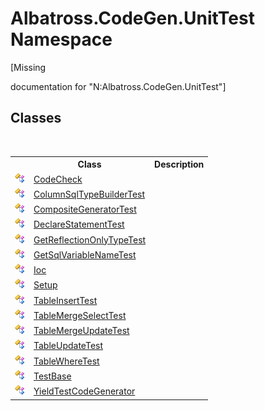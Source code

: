 # Albatross.CodeGen.UnitTest Namespace
 

\[Missing <summary> documentation for "N:Albatross.CodeGen.UnitTest"\]


## Classes
&nbsp;<table><tr><th></th><th>Class</th><th>Description</th></tr><tr><td>![Public class](media/pubclass.gif "Public class")</td><td><a href="a96e1574-e457-312c-c47a-f1e23e655a7f">CodeCheck</a></td><td /></tr><tr><td>![Public class](media/pubclass.gif "Public class")</td><td><a href="aac5d367-9345-d51b-688b-9eaa13648ea0">ColumnSqlTypeBuilderTest</a></td><td /></tr><tr><td>![Public class](media/pubclass.gif "Public class")</td><td><a href="2d1cdcff-82a6-c90c-b017-47bc47ce2c06">CompositeGeneratorTest</a></td><td /></tr><tr><td>![Public class](media/pubclass.gif "Public class")</td><td><a href="cdc96775-da6a-f67f-d303-5a19c7479ec9">DeclareStatementTest</a></td><td /></tr><tr><td>![Public class](media/pubclass.gif "Public class")</td><td><a href="6d5780a0-1171-18ba-182b-66401c3d8379">GetReflectionOnlyTypeTest</a></td><td /></tr><tr><td>![Public class](media/pubclass.gif "Public class")</td><td><a href="fe4acee7-8f69-11f8-5f5b-529c73377ed9">GetSqlVariableNameTest</a></td><td /></tr><tr><td>![Public class](media/pubclass.gif "Public class")</td><td><a href="25041822-0d1c-c6f5-db9b-7d500b33d37d">Ioc</a></td><td /></tr><tr><td>![Public class](media/pubclass.gif "Public class")</td><td><a href="7c3155a8-01aa-c0bc-fa62-9bddbd36ee5b">Setup</a></td><td /></tr><tr><td>![Public class](media/pubclass.gif "Public class")</td><td><a href="731c99a8-341d-d505-34da-36ab79f73de2">TableInsertTest</a></td><td /></tr><tr><td>![Public class](media/pubclass.gif "Public class")</td><td><a href="78cd25f0-596b-a5ba-962c-e1fc832502f6">TableMergeSelectTest</a></td><td /></tr><tr><td>![Public class](media/pubclass.gif "Public class")</td><td><a href="61beb72b-55ca-cedf-b247-d2a6707271db">TableMergeUpdateTest</a></td><td /></tr><tr><td>![Public class](media/pubclass.gif "Public class")</td><td><a href="592cedb5-66c1-019f-4653-19a77201911c">TableUpdateTest</a></td><td /></tr><tr><td>![Public class](media/pubclass.gif "Public class")</td><td><a href="65493179-bb65-2651-9f86-11b9f2469ee6">TableWhereTest</a></td><td /></tr><tr><td>![Public class](media/pubclass.gif "Public class")</td><td><a href="895423a9-444c-1882-6923-3a952006ee7b">TestBase</a></td><td /></tr><tr><td>![Public class](media/pubclass.gif "Public class")</td><td><a href="abc2e424-b99d-eddf-31db-97c29c17dcfb">YieldTestCodeGenerator</a></td><td /></tr></table>&nbsp;
